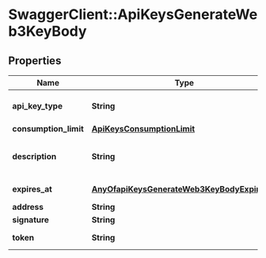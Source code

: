 # SwaggerClient::ApiKeysGenerateWeb3KeyBody

## Properties
Name | Type | Description | Notes
------------ | ------------- | ------------- | -------------
**api_key_type** | **String** | The API Key type. Admin keys have full access to the API while inference keys are only able to call inference endpoints. | 
**consumption_limit** | [**ApiKeysConsumptionLimit**](ApiKeysConsumptionLimit.md) |  | [optional] 
**description** | **String** | The API Key description | [optional] [default to &#x27;Web3 API Key&#x27;]
**expires_at** | [**AnyOfapiKeysGenerateWeb3KeyBodyExpiresAt**](AnyOfapiKeysGenerateWeb3KeyBodyExpiresAt.md) | The API Key expiration date. If not provided, the key will not expire. | [optional] 
**address** | **String** | The wallet&#x27;s address | 
**signature** | **String** | The token, signed with the wallet&#x27;s private key | 
**token** | **String** | The token obtained from https://api.venice.ai/api/v1/api_keys/generate_web3_key | 

